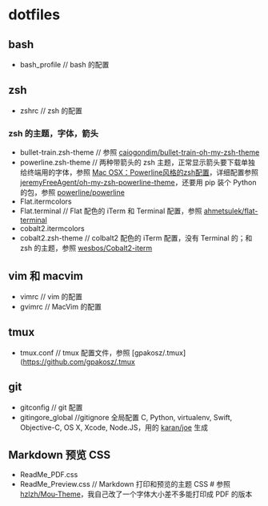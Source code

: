 # dotfiles

## bash
* bash_profile    // bash 的配置

## zsh
* zshrc    // zsh 的配置    

### zsh 的主题，字体，箭头
* bullet-train.zsh-theme    // 参照 [caiogondim/bullet-train-oh-my-zsh-theme](https://github.com/caiogondim/bullet-train-oh-my-zsh-theme)    
* powerline.zsh-theme    // 两种带箭头的 zsh 主题，正常显示箭头要下载单独给终端用的字体，参照 [Mac OSX：Powerline风格的zsh配置](http://www.dss886.com/mac%2520osx/2015/01/10/00-24/)，详细配置参照 [jeremyFreeAgent/oh-my-zsh-powerline-theme](https://github.com/jeremyFreeAgent/oh-my-zsh-powerline-theme)，还要用 pip 装个 Python 的包，参照 [powerline/powerline](https://github.com/powerline/powerline)    
* Flat.itermcolors    
* Flat.terminal    // Flat 配色的 iTerm 和 Terminal 配置，参照 [ahmetsulek/flat-terminal](https://github.com/ahmetsulek/flat-terminal)
* cobalt2.itermcolors    
* cobalt2.zsh-theme    // colbalt2 配色的 iTerm 配置，没有 Terminal 的；和 zsh 的主题，参照 [wesbos/Cobalt2-iterm](https://github.com/wesbos/Cobalt2-iterm)
    
## vim 和 macvim
* vimrc    // vim 的配置
* gvimrc    // MacVim 的配置

## tmux
* tmux.conf    // tmux 配置文件，参照 [gpakosz/.tmux](https://github.com/gpakosz/.tmux

## git
* gitconfig    // git 配置
* gitingore_global    //gitignore 全局配置 C, Python, virtualenv, Swift, Objective-C, OS X, Xcode, Node.JS，用的 [karan/joe](https://github.com/karan/joe) 生成

## Markdown 预览 CSS
* ReadMe_PDF.css
* ReadMe_Preview.css    // Markdown 打印和预览的主题 CSS    # 参照 [hzlzh/Mou-Theme](https://github.com/hzlzh/Mou-Theme)，我自己改了一个字体大小差不多能打印成 PDF 的版本


